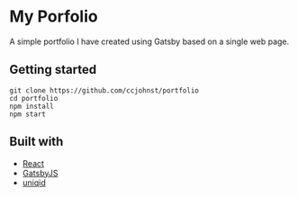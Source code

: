 # My Porfolio

A simple portfolio I have created using Gatsby based on a single web page.

## Getting started

```
git clone https://github.com/ccjohnst/portfolio
cd portfolio
npm install
npm start
```

## Built with

- [React](https://reactjs.org/)
- [GatsbyJS](https://www.gatsbyjs.com/)
- [uniqid](https://www.npmjs.com/package/uniqid)
